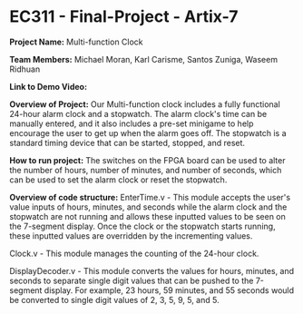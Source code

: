 # EC311 - Final-Project - Artix-7

**Project Name:**
Multi-function Clock

**Team Members:**
Michael Moran, Karl Carisme, Santos Zuniga, Waseem Ridhuan

**Link to Demo Video:**

**Overview of Project:**
Our Multi-function clock includes a fully functional 24-hour alarm clock and a stopwatch. The alarm clock's time can be manually entered, and it also includes a pre-set minigame to help encourage the user to get up when the alarm goes off. The stopwatch is a standard timing device that can be started, stopped, and reset.

**How to run project:**
The switches on the FPGA board can be used to alter the number of hours, number of minutes, and number of seconds, which can be used to set the alarm clock or reset the stopwatch.

**Overview of code structure:**
EnterTime.v - This module accepts the user's value inputs of hours, minutes, and seconds while the alarm clock and the stopwatch are not running and allows these inputted values to be seen on the 7-segment display. Once the clock or the stopwatch starts running, these inputted values are overridden by the incrementing values.

Clock.v - This module manages the counting of the 24-hour clock.

DisplayDecoder.v - This module converts the values for hours, minutes, and seconds to separate single digit values that can be pushed to the 7-segment display. For example, 23 hours, 59 minutes, and 55 seconds would be converted to single digit values of 2, 3, 5, 9, 5, and 5.
